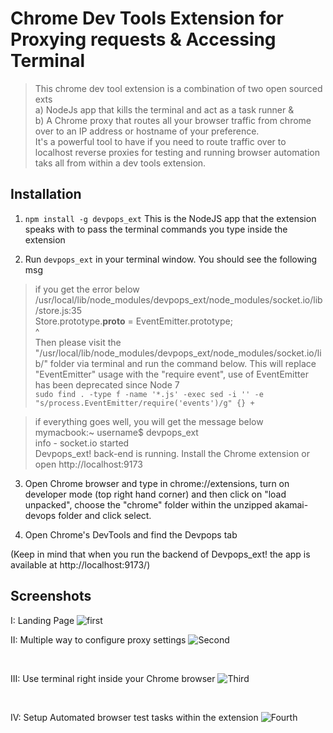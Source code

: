 # Chrome Dev Tools Extension for Proxying requests & Accessing Terminal

> This chrome dev tool extension is a combination of two open sourced exts <br />
a) NodeJs app that kills the terminal and act as a task runner & <br />
b) A Chrome proxy that routes all your browser traffic from chrome over to an IP address or hostname of your preference. <br />
It's a powerful tool to have if you need to route traffic over to localhost reverse proxies for testing and running browser automation taks all from within a dev tools extension.

## Installation

1. `npm install -g devpops_ext` This is the NodeJS app that the extension speaks with to pass the terminal commands you type inside the extension



2. Run `devpops_ext` in your terminal window. You should see the following msg 

> if you get the error below <br />
/usr/local/lib/node_modules/devpops_ext/node_modules/socket.io/lib/store.js:35 <br />
Store.prototype.__proto__ = EventEmitter.prototype; <br />
                                          ^ <br />
Then please visit the "/usr/local/lib/node_modules/devpops_ext/node_modules/socket.io/lib/" folder via terminal and run the command below. This will replace "EventEmitter" usage with the "require event", use of EventEmitter has been deprecated since Node 7 <br />
`sudo find . -type f -name '*.js' -exec sed -i '' -e "s/process.EventEmitter/require('events')/g" {} +`

>if everything goes well, you will get the message below <br />
mymacbook:~ username$ devpops_ext<br />
   info  - socket.io started<br />
Devpops_ext! back-end is running. Install the Chrome extension or open http://localhost:9173<br />

3. Open Chrome browser and type in chrome://extensions, turn on developer mode (top right hand corner) and then click on "load unpacked", choose the "chrome" folder within the unzipped akamai-devops folder and click select.

4. Open Chrome's DevTools and find the Devpops tab

(Keep in mind that when you run the backend of Devpops_ext! the app is available at http://localhost:9173/)


## Screenshots

I: Landing Page
![first](https://s3.amazonaws.com/betajam.akamaioc.com/first.png)
<br />




II: Multiple way to configure proxy settings
![Second](https://s3.amazonaws.com/betajam.akamaioc.com/second.png)

<br />




III: Use terminal right inside your Chrome browser
![Third](https://s3.amazonaws.com/betajam.akamaioc.com/third.png)

<br />




IV: Setup Automated browser test tasks within the extension
![Fourth](https://s3.amazonaws.com/betajam.akamaioc.com/fourth.png)